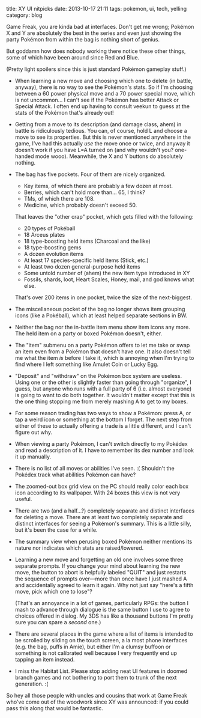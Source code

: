 title: XY UI nitpicks
date: 2013-10-17 21:11
tags: pokemon, ui, tech, yelling
category: blog

Game Freak, you are kinda bad at interfaces.  Don't get me wrong; Pokémon X and Y are absolutely the best in the series and even just showing the party Pokémon from within the bag is nothing short of genius.

But goddamn how does nobody working there notice these other things, some of which have been around since Red and Blue.

(Pretty light spoilers since this is just standard Pokémon gameplay stuff.)

- When learning a new move and choosing which one to delete (in battle, anyway), there is no way to see the Pokémon's stats.  So if I'm choosing between a 60 power physical move and a 70 power special move, which is not uncommon...  I can't see if the Pokémon has better Attack or Special Attack.  I often end up having to consult veekun to guess at the stats of the Pokémon that's already out!

- Getting from a move to its description (and damage class, ahem) in battle is ridiculously tedious.  You can, of course, hold L and choose a move to see its properties.  But this is never mentioned anywhere in the game, I've had this actually *use* the move once or twice, and anyway it doesn't work if you have L=A turned on (and why wouldn't you?  one-handed mode wooo).  Meanwhile, the X and Y buttons do absolutely nothing.

- The bag has five pockets.  Four of them are nicely organized.

    - Key items, of which there are probably a few dozen at most.
    - Berries, which can't hold more than...  65, I think?
    - TMs, of which there are 108.
    - Medicine, which probably doesn't exceed 50.

    That leaves the "other crap" pocket, which gets filled with the following:

    - 20 types of Pokéball
    - 18 Arceus plates
    - 18 type-boosting held items (Charcoal and the like)
    - 18 type-boosting gems
    - A dozen evolution items
    - At least 17 species-specific held items (Stick, etc.)
    - At least two dozen general-purpose held items
    - Some untold number of (ahem) the new item type introduced in XY
    - Fossils, shards, loot, Heart Scales, Honey, mail, and god knows what else.

    That's over 200 items in one pocket, twice the size of the next-biggest.

- The miscellaneous pocket of the bag no longer shows item grouping icons (like a Pokéball), which at least helped separate sections in BW.

- Neither the bag nor the in-battle item menu show item icons any more.  The held item on a party or boxed Pokémon doesn't, either.

- The "item" submenu on a party Pokémon offers to let me take or swap an item even from a Pokémon that doesn't have one.  It also doesn't tell me what the item _is_ before I take it, which is annoying when I'm trying to find where I left something like Amulet Coin or Lucky Egg.

- "Deposit" and "withdraw" on the Pokémon box system are useless.  Using one or the other is slightly faster than going through "organize", I guess, but anyone who runs with a full party of 6 (i.e. almost everyone) is going to want to do both together.  It wouldn't matter except that this is the one thing stopping me from merely mashing A to get to my boxes.


- For some reason trading has two ways to show a Pokémon: press A, or tap a weird icon or something at the bottom I forget.  The next step from either of these to actually offering a trade is a little different, and I can't figure out why.

- When viewing a party Pokémon, I can't switch directly to my Pokédex and read a description of it.  I have to remember its dex number and look it up manually.

- There is no list of all moves or abilities I've seen.  :(  Shouldn't the Pokédex track what abilities Pokémon can have?

- The zoomed-out box grid view on the PC should really color each box icon according to its wallpaper.  With 24 boxes this view is not very useful.

- There are two (and a half...?) completely separate and distinct interfaces for deleting a move.  There are at least two completely separate and distinct interfaces for seeing a Pokémon's summary.  This is a little silly, but it's been the case for a while.

- The summary view when perusing boxed Pokémon neither mentions its nature nor indicates which stats are raised/lowered.

- Learning a new move and forgetting an old one involves some three separate prompts.  If you change your mind about learning the new move, the button to abort is helpfully labeled "QUIT" and just restarts the sequence of prompts over—more than once have I just mashed A and accidentally agreed to learn it again.  Why not just say "here's a fifth move, pick which one to lose"?

    (That's an annoyance in a lot of games, particularly RPGs: the button I mash to advance through dialogue is the same button I use to agree to choices offered in dialog.  My 3DS has like a thousand buttons I'm pretty sure you can spare a _second_ one.)

- There are several places in the game where a list of items is intended to be scrolled by sliding on the touch screen, a la most phone interfaces (e.g. the bag, puffs in Amie), but either I'm a clumsy buffoon or something is not calibrated well because I very frequently end up tapping an item instead.

- I miss the Habitat List.  Please stop adding neat UI features in doomed branch games and not bothering to port them to trunk of the next generation.  :(

So hey all those people with uncles and cousins that work at Game Freak who've come out of the woodwork since XY was announced: if you could pass this along that would be fantastic.
